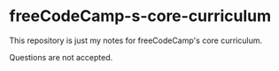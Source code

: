 # freeCodeCamp-s-core-curriculum
This repository is just my notes for freeCodeCamp's core curriculum.

Questions are not accepted.
